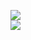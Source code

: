 <img src="https://github-readme-stats.vercel.app/api?username=781enes&show_icons=true&icon_color=79ff97&text_color=9f9f9f&bg_color=0d1117&border_color=0d1117"><br>
<img src="https://github-readme-stats.vercel.app/api/top-langs/?username=781enes&layout=compact&bg_color=0d1117&border_color=0d1117&text-color:79ff97">
